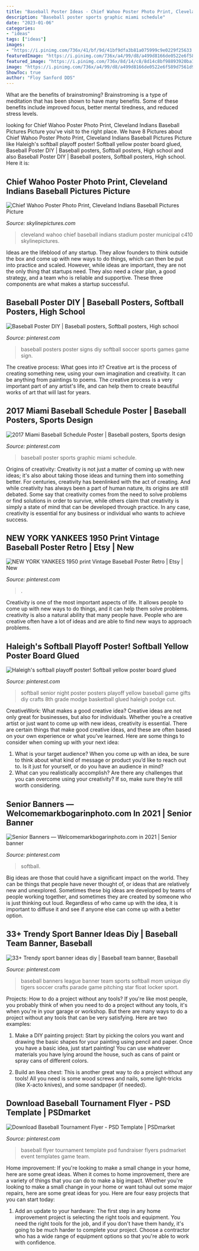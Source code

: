 ```yaml
---
title: "Baseball Poster Ideas - Chief Wahoo Poster Photo Print, Cleveland Indians Baseball Pictures Picture"
description: "Baseball poster sports graphic miami schedule"
date: "2023-01-06"
categories:
- "ideas"
tags: ["ideas"]
images:
- "https://i.pinimg.com/736x/41/bf/9d/41bf9dfa3b81a075999c9e0229f25633.jpg"
featuredImage: "https://i.pinimg.com/736x/a4/99/d8/a499d8166de0522e6f589d7561d90115--sports-posters-book-jacket.jpg"
featured_image: "https://i.pinimg.com/736x/8d/14/c8/8d14c8bf98893920ba15ffcc09a1a0fd.jpg"
image: "https://i.pinimg.com/736x/a4/99/d8/a499d8166de0522e6f589d7561d90115--sports-posters-book-jacket.jpg"
ShowToc: true
author: "Floy Sanford DDS"
---
```



What are the benefits of brainstroming?
Brainstroming is a type of meditation that has been shown to have many benefits. Some of these benefits include improved focus, better mental tiredness, and reduced stress levels.

	

		
looking for Chief Wahoo Poster Photo Print, Cleveland Indians Baseball Pictures Picture you've visit to the right place. We have 8 Pictures about Chief Wahoo Poster Photo Print, Cleveland Indians Baseball Pictures Picture like Haleigh&#039;s softball playoff poster! Softball yellow poster board glued, Baseball Poster DIY | Baseball posters, Softball posters, High school and also Baseball Poster DIY | Baseball posters, Softball posters, High school. Here it is:
		
    
## Chief Wahoo Poster Photo Print, Cleveland Indians Baseball Pictures Picture

<img loading=lazy src="http://www.skylinepictures.com/Cleveland_Chief_Wahoo_c410_large.jpg" onerror="this.onerror=null;this.src='https://tse3.mm.bing.net/th?id=OIP.CjpLyDxATOJQYXpBblxUWgHaLL&amp;pid=15.1';" alt="Chief Wahoo Poster Photo Print, Cleveland Indians Baseball Pictures Picture">

_Source: skylinepictures.com_

>cleveland wahoo chief baseball indians stadium poster municipal c410 skylinepictures. 

	

Ideas are the lifeblood of any startup. They allow founders to think outside the box and come up with new ways to do things, which can then be put into practice and scaled. However, while ideas are important, they are not the only thing that startups need. They also need a clear plan, a good strategy, and a team who is reliable and supportive. These three components are what makes a startup successful.

    
## Baseball Poster DIY | Baseball Posters, Softball Posters, High School

<img loading=lazy src="https://i.pinimg.com/736x/3a/24/6d/3a246d9ee2445989c0fac0e36ee45f8b--softball-poster-ideas-diy-baseball-posters.jpg" onerror="this.onerror=null;this.src='https://tse4.mm.bing.net/th?id=OIP.cZ9YlKLaNw-dZAfPNcRI4gHaJ3&amp;pid=15.1';" alt="Baseball Poster DIY | Baseball posters, Softball posters, High school">

_Source: pinterest.com_

>baseball posters poster signs diy softball soccer sports games game sign. 

	

The creative process: What goes into it?
Creative art is the process of creating something new, using your own imagination and creativity. It can be anything from paintings to poems. The creative process is a very important part of any artist's life, and can help them to create beautiful works of art that will last for years.

    
## 2017 Miami Baseball Schedule Poster | Baseball Posters, Sports Design

<img loading=lazy src="https://i.pinimg.com/736x/a4/99/d8/a499d8166de0522e6f589d7561d90115--sports-posters-book-jacket.jpg" onerror="this.onerror=null;this.src='https://tse3.mm.bing.net/th?id=OIP.olB0b-8GNnr9P0mwey97uADhEs&amp;pid=15.1';" alt="2017 Miami Baseball Schedule Poster | Baseball posters, Sports design">

_Source: pinterest.com_

>baseball poster sports graphic miami schedule. 

	

Origins of creativity:
Creativity is not just a matter of coming up with new ideas; it's also about taking those ideas and turning them into something better. For centuries, creativity has beenlinked with the act of creating. And while creativity has always been a part of human nature, its origins are still debated. Some say that creativity comes from the need to solve problems or find solutions in order to survive, while others claim that creativity is simply a state of mind that can be developed through practice. In any case, creativity is essential for any business or individual who wants to achieve success.

    
## NEW YORK YANKEES 1950 Print Vintage Baseball Poster Retro | Etsy | New

<img loading=lazy src="https://i.pinimg.com/originals/1e/be/1e/1ebe1e59f115e045e9309e959829e093.png" onerror="this.onerror=null;this.src='https://tse1.mm.bing.net/th?id=OIP.SOoPKW1rH3NFxw4yAjdg0AHaJ-&amp;pid=15.1';" alt="NEW YORK YANKEES 1950 print Vintage Baseball Poster Retro | Etsy | New">

_Source: pinterest.com_

>. 

	

Creativity is one of the most important aspects of life. It allows people to come up with new ways to do things, and it can help them solve problems. creativity is also a natural ability that many people have. People who are creative often have a lot of ideas and are able to find new ways to approach problems.

    
## Haleigh&#039;s Softball Playoff Poster! Softball Yellow Poster Board Glued

<img loading=lazy src="https://s-media-cache-ak0.pinimg.com/736x/8d/90/f6/8d90f6d6cddfc57fb523471b90b52f9c.jpg" onerror="this.onerror=null;this.src='https://tse3.mm.bing.net/th?id=OIP.LfbG9F20nMqaL-L5iIY-7QHaNK&amp;pid=15.1';" alt="Haleigh&#039;s softball playoff poster! Softball yellow poster board glued">

_Source: pinterest.com_

>softball senior night poster posters playoff yellow baseball game gifts diy crafts 8th grade modge basketball glued haleigh podge cut. 

	

CreativeWork: What makes a good creative idea?
Creative ideas are not only great for businesses, but also for individuals. Whether you’re a creative artist or just want to come up with new ideas, creativity is essential. There are certain things that make good creative ideas, and these are often based on your own experience or what you’ve learned. Here are some things to consider when coming up with your next idea: 
1) What is your target audience? When you come up with an idea, be sure to think about what kind of message or product you’d like to reach out to. Is it just for yourself, or do you have an audience in mind? 
2) What can you realistically accomplish? Are there any challenges that you can overcome using your creativity? If so, make sure they’re still worth considering.

    
## Senior Banners — Welcomemarkbogarinphoto.com In 2021 | Senior Banner

<img loading=lazy src="https://i.pinimg.com/736x/bb/3b/dc/bb3bdcbf93e96e11bcacf26bd468667b.jpg" onerror="this.onerror=null;this.src='https://tse1.mm.bing.net/th?id=OIP.uXO4olwFZab4fCNOeW3IaAHaJ3&amp;pid=15.1';" alt="Senior Banners — Welcomemarkbogarinphoto.com in 2021 | Senior banner">

_Source: pinterest.com_

>softball. 

	

Big ideas are those that could have a significant impact on the world. They can be things that people have never thought of, or ideas that are relatively new and unexplored. Sometimes these big ideas are developed by teams of people working together, and sometimes they are created by someone who is just thinking out loud. Regardless of who came up with the idea, it is important to diffuse it and see if anyone else can come up with a better option.

    
## 33+ Trendy Sport Banner Ideas Diy | Baseball Team Banner, Baseball

<img loading=lazy src="https://i.pinimg.com/736x/41/bf/9d/41bf9dfa3b81a075999c9e0229f25633.jpg" onerror="this.onerror=null;this.src='https://tse3.mm.bing.net/th?id=OIP.K39NICCA05jCd36ufqumrQAAAA&amp;pid=15.1';" alt="33+ Trendy sport banner ideas diy | Baseball team banner, Baseball">

_Source: pinterest.com_

>baseball banners league banner team sports softball mom unique diy tigers soccer crafts parade game pitching star float locker sport. 

	

Projects: How to do a project without any tools?
If you're like most people, you probably think of when you need to do a project without any tools, it's when you're in your garage or workshop. But there are many ways to do a project without any tools that can be very satisfying. Here are two examples: 
1. Make a DIY painting project: Start by picking the colors you want and drawing the basic shapes for your painting using pencil and paper. Once you have a basic idea, just start painting! You can use whatever materials you have lying around the house, such as cans of paint or spray cans of different colors. 

2. Build an Ikea chest: This is another great way to do a project without any tools! All you need is some wood screws and nails, some light-tricks (like X-acto knives), and some sandpaper (if needed).

    
## Download Baseball Tournament Flyer - PSD Template | PSDmarket

<img loading=lazy src="https://i.pinimg.com/736x/8d/14/c8/8d14c8bf98893920ba15ffcc09a1a0fd.jpg" onerror="this.onerror=null;this.src='https://tse4.mm.bing.net/th?id=OIP.1VxboSY5bdhF5nTx2U1R7wHaHa&amp;pid=15.1';" alt="Download Baseball Tournament Flyer - PSD Template | PSDmarket">

_Source: pinterest.com_

>baseball flyer tournament template psd fundraiser flyers psdmarket event templates game team. 

	

Home improvement: If you're looking to make a small change in your home, here are some great ideas.
When it comes to home improvement, there are a variety of things that you can do to make a big impact. Whether you're looking to make a small change in your home or want tohaul out some major repairs, here are some great ideas for you. Here are four easy projects that you can start today:
1) Add an update to your hardware: The first step in any home improvement project is selecting the right tools and equipment. You need the right tools for the job, and if you don't have them handy, it's going to be much harder to complete your project. Choose a contractor who has a wide range of equipment options so that you're able to work with confidence.

